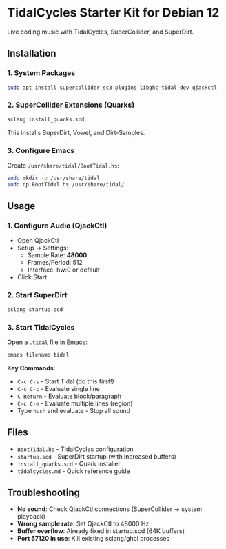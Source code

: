 # TidalCycles Starter Kit for Debian 12

Live coding music with TidalCycles, SuperCollider, and SuperDirt.

## Installation

### 1. System Packages
```bash
sudo apt install supercollider sc3-plugins libghc-tidal-dev qjackctl
```

### 2. SuperCollider Extensions (Quarks)
```bash
sclang install_quarks.scd
```
This installs SuperDirt, Vowel, and Dirt-Samples.

### 3. Configure Emacs
Create `/usr/share/tidal/BootTidal.hs`:
```bash
sudo mkdir -p /usr/share/tidal
sudo cp BootTidal.hs /usr/share/tidal/
```

## Usage

### 1. Configure Audio (QjackCtl)
- Open QjackCtl
- Setup → Settings:
  - Sample Rate: **48000**
  - Frames/Period: 512
  - Interface: hw:0 or default
- Click Start

### 2. Start SuperDirt
```bash
sclang startup.scd
```

### 3. Start TidalCycles

Open a `.tidal` file in Emacs:
```bash
emacs filename.tidal
```

**Key Commands:**
- `C-c C-s` - Start Tidal (do this first!)
- `C-c C-c` - Evaluate single line
- `C-Return` - Evaluate block/paragraph
- `C-c C-e` - Evaluate multiple lines (region)
- Type `hush` and evaluate - Stop all sound

## Files

- `BootTidal.hs` - TidalCycles configuration
- `startup.scd` - SuperDirt startup (with increased buffers)
- `install_quarks.scd` - Quark installer
- `tidalcycles.md` - Quick reference guide

## Troubleshooting

- **No sound**: Check QjackCtl connections (SuperCollider → system playback)
- **Wrong sample rate**: Set QjackCtl to 48000 Hz
- **Buffer overflow**: Already fixed in startup.scd (64K buffers)
- **Port 57120 in use**: Kill existing sclang/ghci processes
